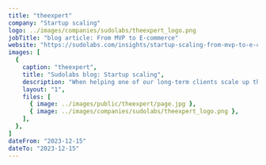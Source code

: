 ```yaml
---
title: "theexpert"
company: "Startup scaling"
logo: ../images/companies/sudolabs/theexpert_logo.png
jobTitle: "blog article: From MVP to E-commerce"
website: "https://sudolabs.com/insights/startup-scaling-from-mvp-to-e-commerce"
images: [
  {
    caption: "theexpert",
    title: "Sudolabs blog: Startup scaling",
    description: "When helping one of our long-term clients scale up their product—a pivotal shift from online consultations to the strategic development of an e-commerce solution — we experienced both challenges and growth opportunities for our team dynamics. How did we adapt, restructure teams, implement Scrum methodologies, and employ a collaborative problem-solving approach to address difficulties that arose during the process?",
    layout: "1",
    files: [
      { image: ../images/public/theexpert/page.jpg },
      { image: ../images/companies/sudolabs/theexpert_logo.png },
    ],
  },
]
dateFrom: "2023-12-15"
dateTo: "2023-12-15"
---
```

